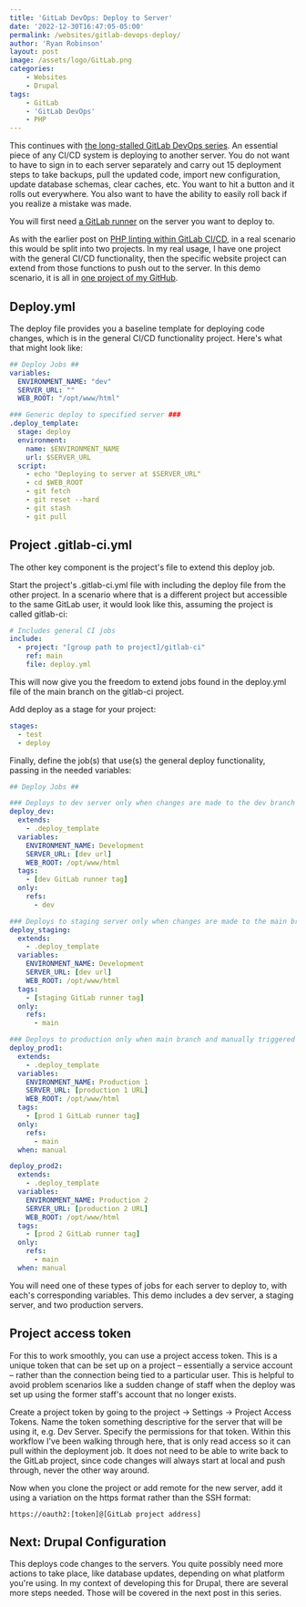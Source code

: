 ```yaml
---
title: 'GitLab DevOps: Deploy to Server'
date: '2022-12-30T16:47:05-05:00'
permalink: /websites/gitlab-devops-deploy/
author: 'Ryan Robinson'
layout: post
image: /assets/logo/GitLab.png
categories:
    - Websites
    - Drupal
tags:
    - GitLab
    - 'GitLab DevOps'
    - PHP
---
```


This continues with [the long-stalled GitLab DevOps series](/tags/gitlab-devops/). An essential piece of any CI/CD system is deploying to another server. You do not want to have to sign in to each server separately and carry out 15 deployment steps to take backups, pull the updated code, import new configuration, update database schemas, clear caches, etc. You want to hit a button and it rolls out everywhere. You also want to have the ability to easily roll back if you realize a mistake was made.

You will first need [a GitLab runner](/websites/gitlab-devops-gitlab-runner/) on the server you want to deploy to.

As with the earlier post on [PHP linting within GitLab CI/CD](/websites/drupal/gitlab-devops-php-lint/), in a real scenario this would be split into two projects. In my real usage, I have one project with the general CI/CD functionality, then the specific website project can extend from those functions to push out to the server. In this demo scenario, it is all in [one project of my GitHub](https://github.com/ryan-l-robinson/GitLab-CI-CD).

## Deploy.yml

The deploy file provides you a baseline template for deploying code changes, which is in the general CI/CD functionality project. Here's what that might look like:

```yml
## Deploy Jobs ##
variables:
  ENVIRONMENT_NAME: "dev"
  SERVER_URL: ""
  WEB_ROOT: "/opt/www/html"

### Generic deploy to specified server ###
.deploy_template:
  stage: deploy
  environment:
    name: $ENVIRONMENT_NAME
    url: $SERVER_URL
  script:
    - echo "Deploying to server at $SERVER_URL"
    - cd $WEB_ROOT
    - git fetch
    - git reset --hard
    - git stash
    - git pull
```

## Project .gitlab-ci.yml

The other key component is the project's file to extend this deploy job. 

Start the project's .gitlab-ci.yml file with including the deploy file from the other project. In a scenario where that is a different project but accessible to the same GitLab user, it would look like this, assuming the project is called gitlab-ci:

```yml
# Includes general CI jobs
include:
  - project: "[group path to project]/gitlab-ci"
    ref: main
    file: deploy.yml
```

This will now give you the freedom to extend jobs found in the deploy.yml file of the main branch on the gitlab-ci project.

Add deploy as a stage for your project:

```yml
stages:
  - test
  - deploy
```

Finally, define the job(s) that use(s) the general deploy functionality, passing in the needed variables:

```yml
## Deploy Jobs ##

### Deploys to dev server only when changes are made to the dev branch ###
deploy_dev:
  extends:
    - .deploy_template
  variables:
    ENVIRONMENT_NAME: Development
    SERVER_URL: [dev url]
    WEB_ROOT: /opt/www/html
  tags:
    - [dev GitLab runner tag]
  only:
    refs:
      - dev

### Deploys to staging server only when changes are made to the main branch ###
deploy_staging:
  extends:
    - .deploy_template
  variables:
    ENVIRONMENT_NAME: Development
    SERVER_URL: [dev url]
    WEB_ROOT: /opt/www/html
  tags:
    - [staging GitLab runner tag]
  only:
    refs:
      - main

### Deploys to production only when main branch and manually triggered ###
deploy_prod1:
  extends:
    - .deploy_template
  variables:
    ENVIRONMENT_NAME: Production 1
    SERVER_URL: [production 1 URL]
    WEB_ROOT: /opt/www/html
  tags:
    - [prod 1 GitLab runner tag]
  only:
    refs:
      - main
  when: manual

deploy_prod2:
  extends:
    - .deploy_template
  variables:
    ENVIRONMENT_NAME: Production 2
    SERVER_URL: [production 2 URL]
    WEB_ROOT: /opt/www/html
  tags:
    - [prod 2 GitLab runner tag]
  only:
    refs:
      - main
  when: manual
```

You will need one of these types of jobs for each server to deploy to, with each's corresponding variables. This demo includes a dev server, a staging server, and two production servers.

## Project access token

For this to work smoothly, you can use a project access token. This is a unique token that can be set up on a project – essentially a service account – rather than the connection being tied to a particular user. This is helpful to avoid problem scenarios like a sudden change of staff when the deploy was set up using the former staff's account that no longer exists.

Create a project token by going to the project -&gt; Settings -&gt; Project Access Tokens. Name the token something descriptive for the server that will be using it, e.g. Dev Server. Specify the permissions for that token. Within this workflow I've been walking through here, that is only read access so it can pull within the deployment job. It does not need to be able to write back to the GitLab project, since code changes will always start at local and push through, never the other way around.

Now when you clone the project or add remote for the new server, add it using a variation on the https format rather than the SSH format:

```
https://oauth2:[token]@[GitLab project address]
```

## Next: Drupal Configuration

This deploys code changes to the servers. You quite possibly need more actions to take place, like database updates, depending on what platform you're using. In my context of developing this for Drupal, there are several more steps needed. Those will be covered in the next post in this series.